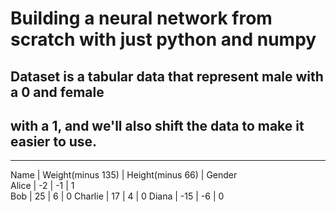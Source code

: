 # Building a neural network from scratch with just python and numpy
## Dataset is a tabular data that represent male with a 0 and female
## with a 1, and we'll also shift the data to make it easier to use.

----------------------------------------------------------------
Name      | Weight(minus 135)  |  Height(minus 66) | Gender  
Alice	  |       -2           |		-1		   |   1  
Bob	      |        25          |		6		   |   0
Charlie   |        17          |		4          |   0
Diana	  |        -15         |		-6         |   0




